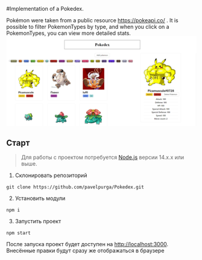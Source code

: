 #Implementation of a Pokedex.

Pokémon were taken from a public resource https://pokeapi.co/
. It is possible to filter PokemonTypes by type, and when you click on a PokemonTypes, you can view more detailed stats.
![img.png](img.png)

## Старт

> Для работы с проектом потребуется [Node.js](https://nodejs.org/en/) версии 14.x.x или выше.

1. Склонировать репозиторий 
```shell
git clone https://github.com/pavelpurga/Pokedex.git
```
2. Установить модули
```shell
npm i
```
3. Запустить проект
```shell
npm start
```

После запуска проект будет доступен на [http://localhost:3000](http://localhost:3000). Внесённые правки будут сразу же отображаться в браузере

